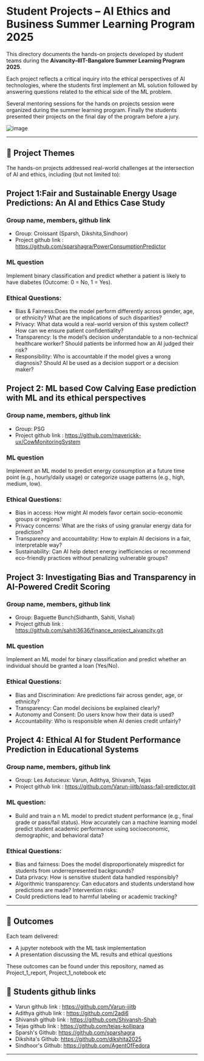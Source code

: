 # Student Projects – AI Ethics and Business Summer Learning Program 2025

This directory documents the hands-on projects developed by student teams during the **Aivancity–IIIT-Bangalore Summer Learning Program 2025**.

Each project reflects a critical inquiry into the ethical perspectives of AI technologies, where the students first implement an ML solution followed by answering questions related to the ethical side of the ML problem.

Several mentoring sessions for the hands on projects session were organized during the summer learning program. Finally the students presented their projects on the final day of the program before a jury. 

![image](https://github.com/user-attachments/assets/cc605382-4a2e-41fd-843a-66f6685ac986)

---

## 🧠 Project Themes
The hands-on projects addressed real-world challenges at the intersection of AI and ethics, including (but not limited to):

## Project 1:Fair and Sustainable Energy Usage Predictions: An AI and Ethics Case Study
### Group name, members, github link 
* Group: Croissant (Sparsh, Dikshita,Sindhoor) 
* Project github link : https://github.com/sparshagra/PowerConsumptionPredictor

### ML question
Implement binary classification and predict whether a patient is likely to have diabetes (Outcome: 0 = No, 1 = Yes).
### Ethical Questions:
* Bias & Fairness:Does the model perform differently across gender, age, or ethnicity? What are the implications of such disparities?
* Privacy: What data would a real-world version of this system collect? How can we ensure patient confidentiality?
* Transparency: Is the model’s decision understandable to a non-technical healthcare worker? Should patients be informed how an AI judged their risk?
* Responsibility: Who is accountable if the model gives a wrong diagnosis? Should AI be used as a decision support or a decision maker?

## Project 2: ML based Cow Calving Ease prediction with ML and its ethical perspectives
### Group name, members, github link
* Group: PSG
* Project github link : https://github.com/maverickk-ux/CowMonitoringSystem

### ML question
Implement an ML model to predict energy consumption at a future time point (e.g., hourly/daily usage) or categorize usage patterns (e.g., high, medium, low).
### Ethical Questions:
* Bias in access: How might AI models favor certain socio-economic groups or regions?
* Privacy concerns: What are the risks of using granular energy data for prediction?
* Transparency and accountability: How to explain AI decisions in a fair, interpretable way?
* Sustainability: Can AI help detect energy inefficiencies or recommend eco-friendly practices without penalizing vulnerable groups?

## Project 3: Investigating Bias and Transparency in AI-Powered Credit Scoring
### Group name, members, github link
* Group: Baguette Bunch(Sidhanth, Sahiti, Vishal)
* Project github link : https://github.com/sahiti3636/finance_project_aivancity.git
### ML question
Implement an ML model for binary classification and predict whether an individual should be granted a loan (Yes/No).

### Ethical Questions:
* Bias and Discrimination: Are predictions fair across gender, age, or ethnicity?
* Transparency: Can model decisions be explained clearly?
* Autonomy and Consent: Do users know how their data is used?
* Accountability: Who is responsible when AI denies credit unfairly?
  
## Project 4: Ethical AI for Student Performance Prediction in Educational Systems
### Group name, members, github link
* Group: Les Astucieux: Varun, Adithya, Shivansh, Tejas
* Project github link : https://github.com/Varun-iiitb/pass-fail-predictor.git
  
### ML question:
* Build and train a n ML model to predict student performance (e.g., final grade or pass/fail status). How accurately can a machine learning model predict student academic performance using socioeconomic, demographic, and behavioral data?

### Ethical Questions:
* Bias and fairness: Does the model disproportionately mispredict for students from underrepresented backgrounds?
*  Data privacy: How is sensitive student data handled responsibly?
*  Algorithmic transparency: Can educators and students understand how predictions are made? Intervention risks:
*  Could predictions lead to harmful labeling or academic tracking?
---

## 🏁 Outcomes

Each team delivered:

- A jupyter notebook with the ML task implementation
- A presentation discussing the ML results and ethical questions

These outcomes can be found under this repository, named as Project_1_report, Project_1_notebook etc

## 🏁 Students github links

* Varun github link : https://github.com/Varun-iiitb
* Adithya github link : https://github.com/2adi6
* Shivansh github link : https://github.com/Shivansh-Shah
* Tejas github link : https://github.com/tejas-kollipara
* Sparsh's Github: https://github.com/sparshagra
* Dikshita's Github: https://github.com/dikshita2025
* Sindhoor's Github: https://github.com/AgentOfFedora

---

